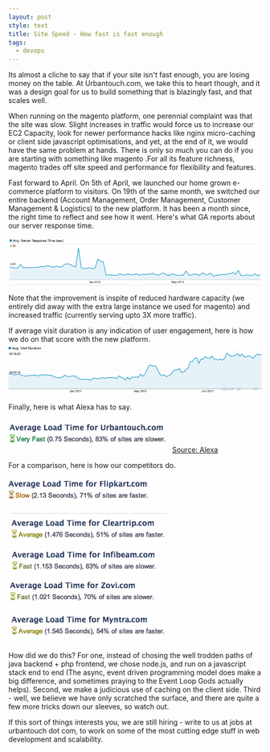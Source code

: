 ```yaml
---
layout: post
style: text
title: Site Speed - How fast is fast enough
tags: 
  - devops
---
```


Its almost a cliche to say that if your site isn't fast enough, you are losing money on the table. At Urbantouch.com, we take this to heart though, and it was a design goal for us to build something that is blazingly fast, and that scales well. 

When running on the magento platform, one perennial complaint was that the site was slow. Slight increases in traffic would force us to increase our EC2 Capacity, look for newer performance hacks like nginx micro-caching or client side javascript optimisations, and yet, at the end of it, we would have the same problem at hands. There is only so much you can do if you are starting with something like magento .For all its feature richness, magento trades off site speed and performance for flexibility and features.

Fast forward to April. On 5th of April, we launched our home grown e-commerce platform to visitors. On 19th of the same month, we switched our entire backend (Account Management, Order Management, Customer Management & Logistics) to the new platform. It has been a month since, the right time to reflect and see how it went. Here's what GA reports about our server response time.

![Urbantouch.com](/img/server-resp.gif "Urbantouch.com Server Response times")

Note that the improvement is inspite of reduced hardware capacity (we entirely did away with the extra large instance we used for magento) and increased traffic (currently serving upto 3X more traffic).

If average visit duration is any indication of user engagement, here is how we do on that score with the new platform.
![Urbantouch.com](/img/visit-duration.gif "Urbantouch.com Server Response times")

Finally, here is what Alexa has to say.

![Urbantouch.com](/img/urbantouch.gif "Urbantouch.com site speed")
[ Source: Alexa ](http://www.alexa.com/siteinfo/urbantouch.com#)

For a comparison, here is how our competitors do.

![Flipkart.com](/img/flipkart.gif "Flipkart.com site speed")
![Cleartrip.com](/img/cleartrip.gif "Cleartrip.com site speed")
![Infibeam.com](/img/infibeam.gif "Infibeam.com site speed")
![Zovi.com](/img/zovi.gif "Zovi.com site speed")
![Myntra.com](/img/myntra.gif "Myntra.com site speed")

How did we do this? For one, instead of chosing the well trodden paths of java backend + php frontend, we chose node.js, and run on a javascript stack end to end (The async, event driven programming model does make a big difference, and sometimes praying to the Event Loop Gods actually helps). Second, we make a judicious use of caching on the client side. Third - well, we believe we have only scratched the surface, and there are quite a few more tricks down our sleeves, so watch out. 

If this sort of things interests you, we are still hiring - write to us at jobs at urbantouch dot com, to work on some of the most cutting edge stuff in web development and scalability.

